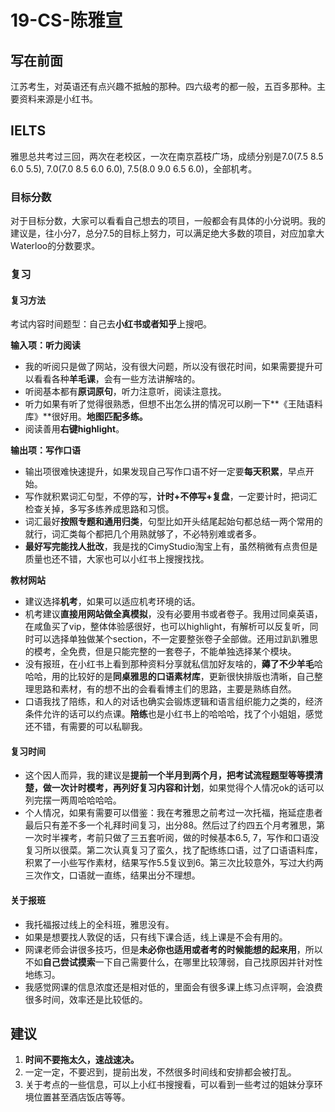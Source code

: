 # 19-CS-陈雅宣

## 写在前面
江苏考生，对英语还有点兴趣不抵触的那种。四六级考的都一般，五百多那种。主要资料来源是小红书。
## IELTS
雅思总共考过三回，两次在老校区，一次在南京荔枝广场，成绩分别是7.0(7.5 8.5 6.0 5.5), 7.0(7.0 8.5 6.0 6.0), 7.5(8.0 9.0 6.5 6.0)，全部机考。
### 目标分数
对于目标分数，大家可以看看自己想去的项目，一般都会有具体的小分说明。我的建议是，往小分7，总分7.5的目标上努力，可以满足绝大多数的项目，对应加拿大Waterloo的分数要求。
### 复习
#### 复习方法

考试内容时间题型：自己去**小红书或者知乎**上搜吧。

**输入项：听力阅读**

- 我的听阅只是做了网站，没有很大问题，所以没有很花时间，如果需要提升可以看看各种**羊毛课**，会有一些方法讲解啥的。
- 听阅基本都有**原词原句**，听力注意听，阅读注意找。
- 听力如果有听了觉得很熟悉，但想不出怎么拼的情况可以刷一下**《王陆语料库》**很好用。**地图匹配多练。**
- 阅读善用**右键highlight**。

**输出项：写作口语**

- 输出项很难快速提升，如果发现自己写作口语不好一定要**每天积累**，早点开始。
- 写作就积累词汇句型，不停的写，**计时+不停写+复盘**，一定要计时，把词汇检查关掉，多写多练养成思路和习惯。
- 词汇最好**按照专题和通用归类**，句型比如开头结尾起始句都总结一两个常用的就行，词汇类每个都把几个用熟就够了，不必特别难或者多。
- **最好写完能找人批改**，我是找的CimyStudio淘宝上有，虽然稍微有点贵但是质量也还不错，大家也可以小红书上搜搜找找。

**教材网站**

- 建议选择**机考**，如果可以适应机考环境的话。
- 机考建议**直接用网站做全真模拟**，没有必要用书或者卷子。我用过同桌英语，在咸鱼买了vip，整体体验感很好，也可以highlight，有解析可以反复听，同时可以选择单独做某个section，不一定要整张卷子全部做。还用过趴趴雅思的模考，全免费，但是只能完整的一套卷子，不能单独选择某个模块。
- 没有报班，在小红书上看到那种资料分享就私信加好友啥的，**薅了不少羊毛**哈哈哈，用的比较好的是**同桌雅思的口语素材库**，更新很快排版也清晰，自己整理思路和素材，有的想不出的会看看博主们的思路，主要是熟练自然。
- 口语我找了陪练，和人的对话也确实会锻炼逻辑和语言组织能力之类的，经济条件允许的话可以约点课。**陪练**也是小红书上的哈哈哈，找了个小姐姐，感觉还不错，有需要的可以私聊我。

#### 复习时间

- 这个因人而异，我的建议是**提前一个半月到两个月，把考试流程题型等等摸清楚，做一次计时模考，再列好复习内容和计划**，如果觉得个人情况ok的话可以列完摆一两周哈哈哈哈。
- 个人情况，如果有需要可以借鉴：我在考雅思之前考过一次托福，拖延症患者最后只有差不多一个礼拜时间复习，出分88。然后过了约四五个月考雅思，第一次时半裸考，考前只做了三五套听阅，做的时候基本6.5, 7，写作和口语没复习所以很菜。第二次认真复习了蛮久，找了配练练口语，过了口语语料库，积累了一小些写作素材，结果写作5.5复议到6。第三次比较意外，写过大约两三次作文，口语就一直练，结果出分不理想。
#### 关于报班

- 我托福报过线上的全科班，雅思没有。
- 如果是想要找人敦促的话，只有线下课合适，线上课是不会有用的。
- 网课老师会讲很多技巧，但是**未必你也适用或者考的时候能想的起来用**，所以不如**自己尝试摸索**一下自己需要什么，在哪里比较薄弱，自己找原因并针对性地练习。
- 我感觉网课的信息浓度还是相对低的，里面会有很多课上练习点评啊，会浪费很多时间，效率还是比较低的。

## 建议

1. **时间不要拖太久，速战速决。**
2. 一定一定，不要迟到，提前出发，不然很多时间线和安排都会被打乱。
3. 关于考点的一些信息，可以上小红书搜搜看，可以看到一些考过的姐妹分享环境位置甚至酒店饭店等等。
